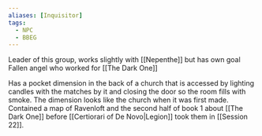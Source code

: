 ```yaml
---
aliases: [Inquisitor]
tags:
  - NPC
  - BBEG
---
```

Leader of this group, works slightly with [[Nepenthe]] but has own goal 
Fallen angel who worked for [[The Dark One]]

Has a pocket dimension in the back of a church that is accessed by lighting candles with the matches by it and closing the door so the room fills with smoke. The dimension looks like the church when it was first made.
Contained a map of Ravenloft and the second half of book 1 about [[The Dark One]] before [[Certiorari of De Novo|Legion]] took them in [[Session 22]].